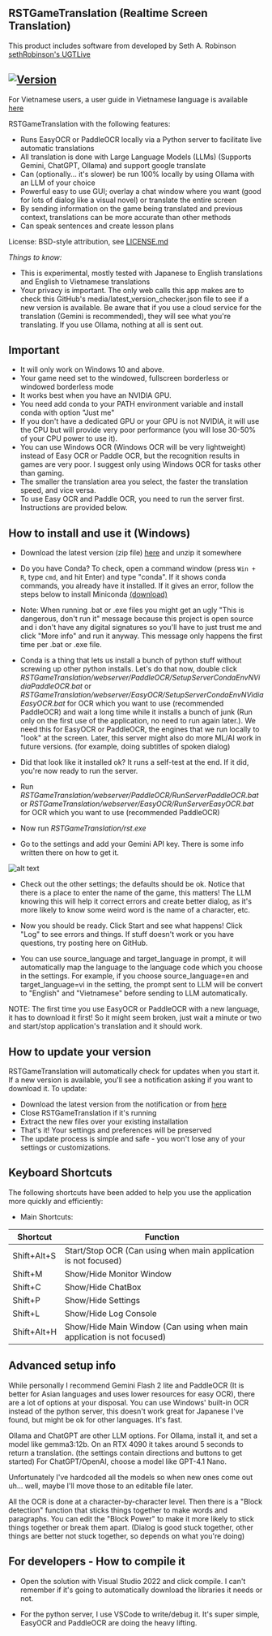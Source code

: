 ## RSTGameTranslation (Realtime Screen Translation)
This product includes software from developed by Seth A. Robinson [sethRobinson's UGTLive](https://github.com/SethRobinson/UGTLive) 

## [![Version](https://img.shields.io/badge/version-0.25-blue.svg)](https://github.com/thanhkeke97/RSTGameTranslation/releases)

For Vietnamese users, a user guide in Vietnamese language is available [here](https://thanhkeke97.github.io/RSTGameTranslation/)

RSTGameTranslation with the following features:

* Runs EasyOCR or PaddleOCR locally via a Python server to facilitate live automatic translations
* All translation is done with Large Language Models (LLMs) (Supports Gemini, ChatGPT, Ollama) and support google translate
* Can (optionally... it's slower) be run 100% locally by using Ollama with an LLM of your choice
* Powerful easy to use GUI; overlay a chat window where you want (good for lots of dialog like a visual novel) or translate the entire screen
* By sending information on the game being translated and previous context, translations can be more accurate than other methods
* Can speak sentences and create lesson plans

License:  BSD-style attribution, see [LICENSE.md](LICENSE.md)

*Things to know:*

 * This is experimental, mostly tested with Japanese to English translations and English to Vietnamese translations
 * Your privacy is important. The only web calls this app makes are to check this GitHub's media/latest_version_checker.json file to see if a new version is available. Be aware that if you use a cloud service for the translation (Gemini is recommended), they will see what you're translating. If you use Ollama, nothing at all is sent out.

## Important
* It will only work on Windows 10 and above.
* Your game need set to the windowed, fullscreen borderless or windowed borderless mode
* It works best when you have an NVIDIA GPU.
* You need add conda to your PATH environment variable and install conda with option "Just me"
* If you don't have a dedicated GPU or your GPU is not NVIDIA, it will use the CPU but will provide very poor performance (you will lose 30-50% of your CPU power to use it).
* You can use Windows OCR (Windows OCR will be very lightweight) instead of Easy OCR or Paddle OCR, but the recognition results in games are very poor. I suggest only using Windows OCR for tasks other than gaming.
* The smaller the translation area you select, the faster the translation speed, and vice versa.
* To use Easy OCR and Paddle OCR, you need to run the server first. Instructions are provided below.

## How to install and use it (Windows) ##

* Download the latest version (zip file) [here](https://github.com/thanhkeke97/RSTGameTranslation/releases) and unzip it somewhere

* Do you have Conda?  To check, open a command window (press `Win + R`, type `cmd`, and hit Enter) and type "conda". If it shows conda commands, you already have it installed. If it gives an error, follow the steps below to install Miniconda [(download)](https://repo.anaconda.com/miniconda/Miniconda3-py39_25.3.1-1-Windows-x86_64.exe)

* Note:  When running .bat or .exe files you might get an ugly "This is dangerous, don't run it" message because this project is open source and i don't have any digital signatures so you'll have to just trust me and click "More info" and run it anyway.  This message only happens the first time per .bat or .exe file.

* Conda is a thing that lets us install a bunch of python stuff without screwing up other python installs.  Let's do that now, double click *RSTGameTranslation/webserver/PaddleOCR/SetupServerCondaEnvNVidiaPaddleOCR.bat* or *RSTGameTranslation/webserver/EasyOCR/SetupServerCondaEnvNVidiaEasyOCR.bat* for OCR which you want to use (recommended PaddleOCR) and wait a long time while it installs a bunch of junk (Run only on the first use of the application, no need to run again later.).  We need this for EasyOCR or PaddleOCR, the engines that we run locally to "look" at the screen.  Later, this server might also do more ML/AI work in future versions. (for example, doing subtitles of spoken dialog)

* Did that look like it installed ok?  It runs a self-test at the end.  If it did, you're now ready to run the server.

* Run *RSTGameTranslation/webserver/PaddleOCR/RunServerPaddleOCR.bat* or *RSTGameTranslation/webserver/EasyOCR/RunServerEasyOCR.bat* for OCR which you want to use (recommended PaddleOCR)

* Now run *RSTGameTranslation/rst.exe*

* Go to the settings and add your Gemini API key.  There is some info written there on how to get it.

![alt text](media/settings_gemini.png)

* Check out the other settings; the defaults should be ok.  Notice that there is a place to enter the name of the game, this matters!  The LLM knowing this will help it correct errors and create better dialog, as it's more likely to know some weird word is the name of a character, etc.

* Now you should be ready.  Click Start and see what happens!  Click "Log" to see errors and things.  If stuff doesn't work or you have questions, try posting here on GitHub.

* You can use source_language and target_language in prompt, it will automatically map the language to the language code which you choose in the settings. For example, if you choose source_language=en and target_language=vi in the setting, the prompt sent to LLM will be convert to "English" and "Vietnamese" before sending to LLM automatically.

NOTE: The first time you use EasyOCR or PaddleOCR with a new language, it has to download it first!  So it might seem broken, just wait a minute or two and start/stop application's translation and it should work.

## How to update your version
RSTGameTranslation will automatically check for updates when you start it. If a new version is available, you'll see a notification asking if you want to download it. To update:

* Download the latest version from the notification or from [here](https://github.com/thanhkeke97/RSTGameTranslation/releases)
* Close RSTGameTranslation if it's running
* Extract the new files over your existing installation
* That's it! Your settings and preferences will be preserved
* The update process is simple and safe - you won't lose any of your settings or customizations.

## Keyboard Shortcuts

The following shortcuts have been added to help you use the application more quickly and efficiently:

* Main Shortcuts:

| Shortcut  | Function  |
|-----------|-----------|
| Shift+Alt+S | Start/Stop OCR (Can using when main application is not focused)|
| Shift+M | Show/Hide Monitor Window |
| Shift+C | Show/Hide ChatBox |
| Shift+P | Show/Hide Settings |
| Shift+L | Show/Hide Log Console |
| Shift+Alt+H | Show/Hide Main Window (Can using when main application is not focused)|

## Advanced setup info ##
While personally I recommend Gemini Flash 2 lite and PaddleOCR (It is better for Asian languages and uses lower resources for easy OCR), there are a lot of options at your disposal. You can use Windows' built-in OCR instead of the python server, this doesn't work great for Japanese I've found, but might be ok for other languages.  It's fast.

Ollama and ChatGPT are other LLM options. For Ollama, install it, and set a model like gemma3:12b.  On an RTX 4090 it takes around 5 seconds to return a translation.  (the settings contain directions and buttons to get started)  For ChatGPT/OpenAI, choose a model like GPT-4.1 Nano.

Unfortunately I've hardcoded all the models so when new ones come out uh... well, maybe I'll move those to an editable file later.

All the OCR is done at a character-by-character level.  Then there is a "Block detection" function that sticks things together to make words and paragraphs.  You can edit the "Block Power" to make it more likely to stick things together or break them apart.  (Dialog is good stuck together, other things are better not stuck together, so depends on what you're doing)

## For developers - How to compile it ##

* Open the solution with Visual Studio 2022 and click compile.  I can't remember if it's going to automatically download the libraries it needs or not.

* For the python server, I use VSCode to write/debug it.  It's super simple, EasyOCR and PaddleOCR are doing the heavy lifting. 
